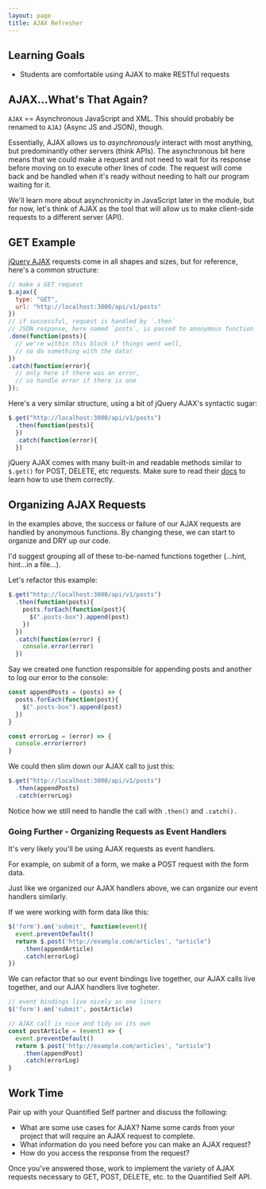 ```yaml
---
layout: page
title: AJAX Refresher
---
```


## Learning Goals

* Students are comfortable using AJAX to make RESTful requests

## AJAX...What's That Again?

`AJAX` == Asynchronous JavaScript and XML. This should probably be renamed to `AJAJ` (Async JS and JSON), though.

Essentially, AJAX allows us to _asynchronously_ interact with most anything, but predominantly other servers (think APIs). The asynchronous bit here means that we could make a request and not need to wait for its response before moving on to execute other lines of code. The request will come back and be handled when it's ready without needing to halt our program waiting for it.

We'll learn more about asynchronicity in JavaScript later in the module, but for now, let's think of AJAX as the tool that will allow us to make client-side requests to a different server (API).

## GET Example

[jQuery AJAX](https://api.jquery.com/category/ajax/) requests come in all shapes and sizes, but for reference, here's a common structure:

```js
// make a GET request
$.ajax({
  type: "GET",
  url: "http://localhost:3000/api/v1/posts"
})
// if successful, request is handled by `.then`
// JSON response, here named `posts`, is passed to anonymous function
.done(function(posts){
  // we're within this block if things went well,
  // so do something with the data!
})
.catch(function(error){
  // only here if there was an error,
  // so handle error if there is one
});
```

Here's a very similar structure, using a bit of jQuery AJAX's syntactic sugar:

```js
$.get("http://localhost:3000/api/v1/posts")
  .then(function(posts){
  })
  .catch(function(error){
  })
```

jQuery AJAX comes with many built-in and readable methods similar to `$.get()` for POST, DELETE, etc requests. Make sure to read their [docs](https://api.jquery.com/category/ajax/) to learn how to use them correctly.

## Organizing AJAX Requests

In the examples above, the success or failure of our AJAX requests are handled by anonymous functions. By changing these, we can start to organize and DRY up our code.

I'd suggest grouping all of these to-be-named functions together (...hint, hint...in a file...).

Let's refactor this example:

```js
$.get("http://localhost:3000/api/v1/posts")
  .then(function(posts){
    posts.forEach(function(post){
      $(".posts-box").append(post)
    })
  })
  .catch(function(error) {
    console.error(error)
  })
```

Say we created one function responsible for appending posts and another to log our error to the console:

```js
const appendPosts = (posts) => {
  posts.forEach(function(post){
    $(".posts-box").append(post)
  })
}

const errorLog = (error) => {
  console.error(error)
}
```

We could then slim down our AJAX call to just this:

```js
$.get("http://localhost:3000/api/v1/posts")
  .then(appendPosts)
  .catch(errorLog)
```

Notice how we still need to handle the call with `.then()` and `.catch().`

### Going Further - Organizing Requests as Event Handlers

It's very likely you'll be using AJAX requests as event handlers.

For example, on submit of a form, we make a POST request with the form data.

Just like we organized our AJAX handlers above, we can organize our event handlers similarly.

If we were working with form data like this:

```js
$('form').on('submit', function(event){
  event.preventDefault()
  return $.post('http://example.com/articles', "article")
    .then(appendArticle)
    .catch(errorLog)
})
```

We can refactor that so our event bindings live together, our AJAX calls live together, and our AJAX handlers live togheter.

```js
// event bindings live nicely as one liners
$('form').on('submit', postArticle)

// AJAX call is nice and tidy on its own
const postArticle = (event) => {
  event.preventDefault()
  return $.post('http://example.com/articles', "article")
    .then(appendPost)
    .catch(errorLog)
}
```

## Work Time

Pair up with your Quantified Self partner and discuss the following:

-   What are some use cases for AJAX? Name some cards from your project that will require an AJAX request to complete.
-   What information do you need before you can make an AJAX request?
-   How do you access the response from the request?

Once you've answered those, work to implement the variety of AJAX requests necessary to GET, POST, DELETE, etc. to the Quantified Self API.
